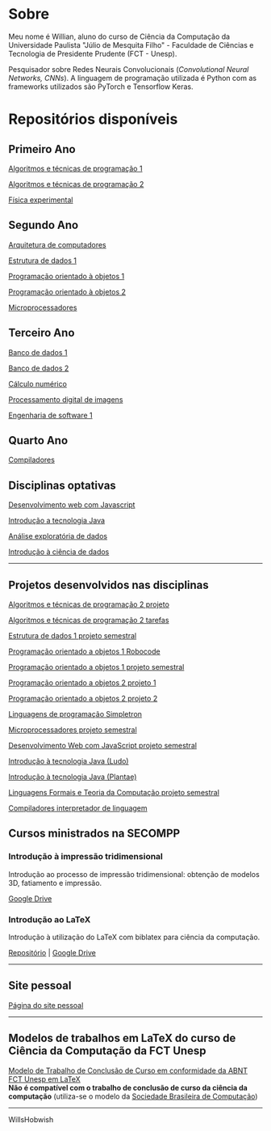 # Sobre

Meu nome é Willian, aluno do curso de Ciência da Computação da Universidade Paulista "Júlio de Mesquita Filho" - Faculdade de Ciências e Tecnologia de Presidente Prudente (FCT - Unesp).

Pesquisador sobre Redes Neurais Convolucionais (*Convolutional Neural Networks, CNNs*). A linguagem de programação utilizada é Python com as frameworks utilizados são PyTorch e Tensorflow Keras.

# Repositórios disponíveis

## Primeiro Ano
[Algoritmos e técnicas de programação 1](https://github.com/willshobwish/estrutura-de-dados-1-projeto)

[Algoritmos e técnicas de programação 2](https://github.com/willshobwish/algoritmos-e-tecnicas-de-programacao-2)

[Física experimental](https://github.com/willshobwish/fisica-experimental)

## Segundo Ano

[Arquitetura de computadores](https://github.com/willshobwish/arquitetura-computadores)

[Estrutura de dados 1](https://github.com/willshobwish/estrutura-de-dados-1)

[Programação orientado à objetos 1](https://github.com/willshobwish/programacao-orientado-objetos-1)

[Programação orientado à objetos 2](https://github.com/willshobwish/programacao-orientado-objetos-2)

[Microprocessadores](https://github.com/willshobwish/microprocessadores)

## Terceiro Ano

[Banco de dados 1](https://github.com/willshobwish/banco-de-dados-1)

[Banco de dados 2](https://github.com/willshobwish/banco-de-dados-2)

[Cálculo numérico](https://github.com/willshobwish/calculo-numerico)

[Processamento digital de imagens](https://github.com/willshobwish/processamento-digital-imagens)

[Engenharia de software 1](https://github.com/willshobwish/engenharia-de-software-1)

## Quarto Ano

[Compiladores](https://github.com/willshobwish/compiladores)

## Disciplinas optativas

[Desenvolvimento web com Javascript](https://github.com/willshobwish/desenvolvimento-web)

[Introdução a tecnologia Java](https://github.com/willshobwish/introducao-tecnologia-java)

[Análise exploratória de dados](https://github.com/willshobwish/analise-exploratoria-de-dados)

[Introdução à ciência de dados](https://github.com/willshobwish/introducao-a-ciencia-de-dados)

---

## Projetos desenvolvidos nas disciplinas

[Algoritmos e técnicas de programação 2 projeto](https://github.com/willshobwish/algoritmos-e-tecnicas-de-programacao-2-projeto)

[Algoritmos e técnicas de programação 2 tarefas](https://github.com/willshobwish/algoritmos-e-tecnicas-de-programacao-2-tarefas)

[Estrutura de dados 1 projeto semestral](https://github.com/willshobwish/estrutura-de-dados-1-projeto)

[Programação orientado a objetos 1 Robocode](https://github.com/willshobwish/programacao-orientado-a-objetos-1-robocode)

[Programação orientado a objetos 1 projeto semestral](https://github.com/willshobwish/programacao-orientado-a-objetos-1-projeto)

[Programação orientado a objetos 2 projeto 1](https://github.com/willshobwish/programacao-orientado-a-objetos-2-trabalho-1)

[Programação orientado a objetos 2 projeto 2](https://github.com/willshobwish/programacao-orientado-a-objetos-2-trabalho-2)

[Linguagens de programação Simpletron](https://github.com/willshobwish/linguagens-de-programacao-simpletron)

[Microprocessadores projeto semestral](https://github.com/willshobwish/microprocessadores-projeto)

[Desenvolvimento Web com JavaScript projeto semestral](https://github.com/willshobwish/desenvolvimento-web-com-javascript-projeto)

[Introdução à tecnologia Java (Ludo)](https://github.com/karoldm/ludo)

[Introdução à tecnologia Java (Plantae)](https://github.com/gabrielribeirof/plantae)

[Linguagens Formais e Teoria da Computação projeto semestral](https://github.com/GuiCT/lftc)

[Compiladores interpretador de linguagem](https://github.com/willshobwish/compiladores)

## Cursos ministrados na SECOMPP

### Introdução à impressão tridimensional

Introdução ao processo de impressão tridimensional: obtenção de modelos 3D, fatiamento e impressão.

[Google Drive](https://drive.google.com/drive/folders/1d9eahrz5r2wKdBADLyAwNc5qTz3RlKKT)

### Introdução ao LaTeX

Introdução à utilização do LaTeX com biblatex para ciência da computação.

[Repositório](https://github.com/willshobwish/course-secompp-latex) | [Google Drive](https://drive.google.com/drive/folders/1seCvk9jt43KGnZhxuGWHIp3B_tUcECnh)

---

## Site pessoal
[Página do site pessoal](https://willshobwish.github.io)  

---

## Modelos de trabalhos em LaTeX do curso de Ciência da Computação da FCT Unesp 

[Modelo de Trabalho de Conclusão de Curso em conformidade da ABNT FCT Unesp em LaTeX](https://github.com/willshobwish/tcc-modelo-fct-unesp-latex)  
**Não é compatível com o trabalho de conclusão de curso da ciência da computação** (utiliza-se o modelo da [Sociedade Brasileira de Computação](https://www.sbc.org.br/documentos-da-sbc/summary/169-templates-para-artigos-e-capitulos-de-livros/878-modelosparapublicaodeartigos))

----------

WillsHobwish
